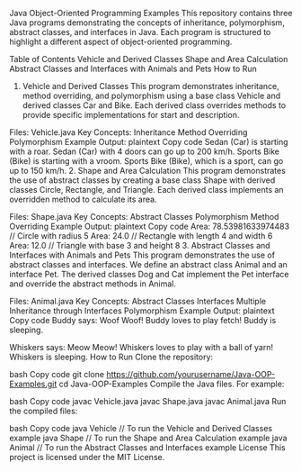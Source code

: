 Java Object-Oriented Programming Examples
This repository contains three Java programs demonstrating the concepts of inheritance, polymorphism, abstract classes, and interfaces in Java. Each program is structured to highlight a different aspect of object-oriented programming.

Table of Contents
Vehicle and Derived Classes
Shape and Area Calculation
Abstract Classes and Interfaces with Animals and Pets
How to Run
1. Vehicle and Derived Classes
This program demonstrates inheritance, method overriding, and polymorphism using a base class Vehicle and derived classes Car and Bike. Each derived class overrides methods to provide specific implementations for start and description.

Files:
Vehicle.java
Key Concepts:
Inheritance
Method Overriding
Polymorphism
Example Output:
plaintext
Copy code
Sedan (Car) is starting with a roar.
Sedan (Car) with 4 doors can go up to 200 km/h.
Sports Bike (Bike) is starting with a vroom.
Sports Bike (Bike), which is a sport, can go up to 150 km/h.
2. Shape and Area Calculation
This program demonstrates the use of abstract classes by creating a base class Shape with derived classes Circle, Rectangle, and Triangle. Each derived class implements an overridden method to calculate its area.

Files:
Shape.java
Key Concepts:
Abstract Classes
Polymorphism
Method Overriding
Example Output:
plaintext
Copy code
Area: 78.53981633974483     // Circle with radius 5
Area: 24.0                  // Rectangle with length 4 and width 6
Area: 12.0                  // Triangle with base 3 and height 8
3. Abstract Classes and Interfaces with Animals and Pets
This program demonstrates the use of abstract classes and interfaces. We define an abstract class Animal and an interface Pet. The derived classes Dog and Cat implement the Pet interface and override the abstract methods in Animal.

Files:
Animal.java
Key Concepts:
Abstract Classes
Interfaces
Multiple Inheritance through Interfaces
Polymorphism
Example Output:
plaintext
Copy code
Buddy says: Woof Woof!
Buddy loves to play fetch!
Buddy is sleeping.

Whiskers says: Meow Meow!
Whiskers loves to play with a ball of yarn!
Whiskers is sleeping.
How to Run
Clone the repository:

bash
Copy code
git clone https://github.com/yourusername/Java-OOP-Examples.git
cd Java-OOP-Examples
Compile the Java files. For example:

bash
Copy code
javac Vehicle.java
javac Shape.java
javac Animal.java
Run the compiled files:

bash
Copy code
java Vehicle   // To run the Vehicle and Derived Classes example
java Shape     // To run the Shape and Area Calculation example
java Animal    // To run the Abstract Classes and Interfaces example
License
This project is licensed under the MIT License.
